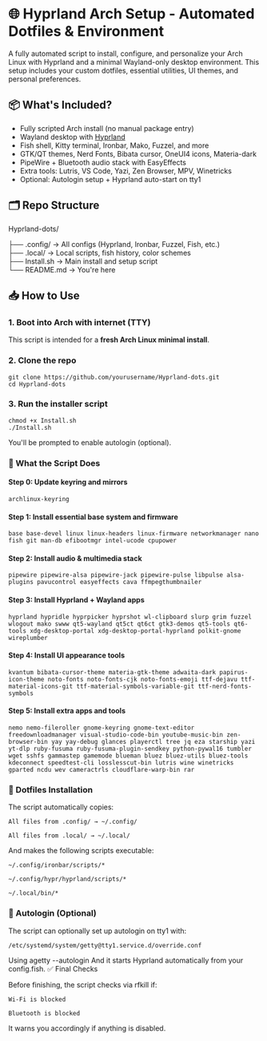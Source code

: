 # 🌐 Hyprland Arch Setup - Automated Dotfiles & Environment

A fully automated script to install, configure, and personalize your Arch Linux with Hyprland and a minimal Wayland-only desktop environment. This setup includes your custom dotfiles, essential utilities, UI themes, and personal preferences.

## 📦 What's Included?

- Fully scripted Arch install (no manual package entry)
- Wayland desktop with [Hyprland](https://github.com/hyprwm/Hyprland)
- Fish shell, Kitty terminal, Ironbar, Mako, Fuzzel, and more
- GTK/QT themes, Nerd Fonts, Bibata cursor, OneUI4 icons, Materia-dark
- PipeWire + Bluetooth audio stack with EasyEffects
- Extra tools: Lutris, VS Code, Yazi, Zen Browser, MPV, Winetricks
- Optional: Autologin setup + Hyprland auto-start on tty1

## 🗂️ Repo Structure

Hyprland-dots/

├── .config/ → All configs (Hyprland, Ironbar, Fuzzel, Fish, etc.)  
├── .local/ → Local scripts, fish history, color schemes  
├── Install.sh → Main install and setup script  
└── README.md → You're here


## 📥 How to Use

### 1. Boot into Arch with internet (TTY)

This script is intended for a **fresh Arch Linux minimal install**.

### 2. Clone the repo

```
git clone https://github.com/yourusername/Hyprland-dots.git
cd Hyprland-dots
```
### 3. Run the installer script

```
chmod +x Install.sh
./Install.sh
```

You'll be prompted to enable autologin (optional).

### 🧰 What the Script Does

#### Step 0: Update keyring and mirrors

`
archlinux-keyring
`

#### Step 1: Install essential base system and firmware

`
base base-devel linux linux-headers linux-firmware
networkmanager nano fish git man-db efibootmgr
intel-ucode cpupower
`

#### Step 2: Install audio & multimedia stack

`
pipewire pipewire-alsa pipewire-jack pipewire-pulse libpulse
alsa-plugins pavucontrol easyeffects cava ffmpegthumbnailer
`

#### Step 3: Install Hyprland + Wayland apps

`
hyprland hypridle hyprpicker hyprshot wl-clipboard slurp grim
fuzzel wlogout mako swww qt5-wayland qt5ct qt6ct gtk3-demos
qt5-tools qt6-tools xdg-desktop-portal xdg-desktop-portal-hyprland
polkit-gnome wireplumber
`

#### Step 4: Install UI appearance tools

`
kvantum bibata-cursor-theme
materia-gtk-theme adwaita-dark papirus-icon-theme
noto-fonts noto-fonts-cjk noto-fonts-emoji ttf-dejavu
ttf-material-icons-git ttf-material-symbols-variable-git ttf-nerd-fonts-symbols
`

#### Step 5: Install extra apps and tools

`
nemo nemo-fileroller gnome-keyring gnome-text-editor freedownloadmanager
visual-studio-code-bin youtube-music-bin zen-browser-bin yay yay-debug
glances playerctl tree jq eza starship yazi yt-dlp
ruby-fusuma ruby-fusuma-plugin-sendkey python-pywal16 tumbler
wget sshfs gammastep gamemode blueman bluez bluez-utils bluez-tools
kdeconnect speedtest-cli losslesscut-bin lutris wine winetricks
gparted ncdu wev cameractrls cloudflare-warp-bin rar
`

### 📂 Dotfiles Installation

The script automatically copies:

    All files from .config/ → ~/.config/

    All files from .local/ → ~/.local/

And makes the following scripts executable:

    ~/.config/ironbar/scripts/*

    ~/.config/hypr/hyprland/scripts/*

    ~/.local/bin/*

### 🔐 Autologin (Optional)

The script can optionally set up autologin on tty1 with:

`
/etc/systemd/system/getty@tty1.service.d/override.conf
`

Using agetty --autologin <user>
And it starts Hyprland automatically from your config.fish.
✅ Final Checks

Before finishing, the script checks via rfkill if:

    Wi-Fi is blocked

    Bluetooth is blocked

It warns you accordingly if anything is disabled.


